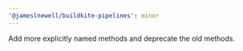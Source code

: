 ```yaml
---
'@jameslnewell/buildkite-pipelines': minor
---
```


Add more explicitly named methods and deprecate the old methods.
